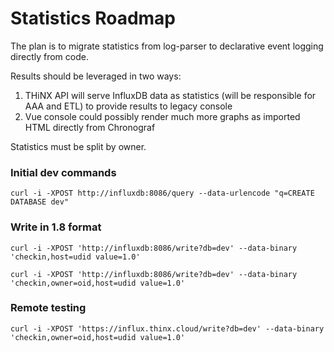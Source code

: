 # Statistics Roadmap

The plan is to migrate statistics from log-parser to declarative event logging directly from code.

Results should be leveraged in two ways:

1. THiNX API will serve InfluxDB data as statistics (will be responsible for AAA and ETL) to provide results to legacy console
2. Vue console could possibly render much more graphs as imported HTML directly from Chronograf

Statistics must be split by owner.

### Initial dev commands

    curl -i -XPOST http://influxdb:8086/query --data-urlencode "q=CREATE DATABASE dev"

### Write in 1.8 format

    curl -i -XPOST 'http://influxdb:8086/write?db=dev' --data-binary 'checkin,host=udid value=1.0'

    curl -i -XPOST 'http://influxdb:8086/write?db=dev' --data-binary 'checkin,owner=oid,host=udid value=1.0'

### Remote testing

    curl -i -XPOST 'https://influx.thinx.cloud/write?db=dev' --data-binary 'checkin,owner=oid,host=udid value=1.0'